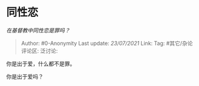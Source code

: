 # 同性恋
*在基督教中同性恋是罪吗？*

> Author: #0-Anonymity
> Last update: *23/07/2021*
> Link:
> Tag: #其它/杂论
> 评论区:
> 泛讨论:

你是出于爱，什么都不是罪。

你是出于爱吗？
